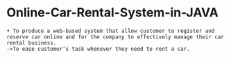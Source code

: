 # Online-Car-Rental-System-in-JAVA
    • To produce a web-based system that allow customer to register and reserve car online and for the company to effectively manage their car rental business.
    ->To ease customer’s task whenever they need to rent a car.
